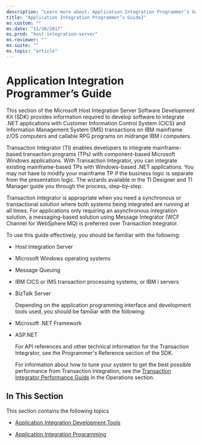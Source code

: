 ```yaml
---
description: "Learn more about: Application Integration Programmer’s Guide"
title: "Application Integration Programmer’s Guide2"
ms.custom: ""
ms.date: "11/30/2017"
ms.prod: "host-integration-server"
ms.reviewer: ""
ms.suite: ""
ms.topic: "article"
---
```

# Application Integration Programmer’s Guide
This section of the Microsoft Host Integration Server Software Development Kit (SDK) provides information required to develop software to integrate .NET applications with Customer Information Control System (CICS) and Information Management System (IMS) transactions on IBM mainframe z/OS computers and callable RPG programs on midrange IBM i computers.  
  
 Transaction Integrator (TI) enables developers to integrate mainframe-based transaction programs (TPs) with component-based Microsoft Windows applications. With Transaction Integrator, you can integrate existing mainframe-based TPs with Windows-based .NET applications. You may not have to modify your mainframe TP if the business logic is separate from the presentation logic. The wizards available in the TI Designer and TI Manager guide you through the process, step-by-step.  
  
 Transaction Integrator is appropriate when you need a synchronous or transactional solution where both systems being integrated are running at all times. For applications only requiring an asynchronous integration solution, a messaging-based solution using Message Integrator (WCF Channel for WebSphere MQ) is preferred over Transaction Integrator.  
  
 To use this guide effectively, you should be familiar with the following:  
  
- Host Integration Server  
  
- Microsoft Windows operating systems  
  
- Message Queuing  
  
- IBM CICS or IMS transaction processing systems, or IBM i servers  
  
- BizTalk Server  
  
  Depending on the application programming interface and development tools used, you should be familiar with the following:  
  
- Microsoft .NET Framework  
  
- ASP.NET  
  
  For API references and other technical information for the Transaction Integrator, see the Programmer's Reference section of the SDK.  
  
  For information about how to tune your system to get the best possible performance from Transaction Integration, see the [Transaction Integrator Performance Guide](./transaction-integrator-performance-guide1.md) in the Operations section.  
  
## In This Section  
 This section contains the following topics  
  
-   [Application Integration Development Tools](../core/application-integration-development-tools2.md)  
  
-   [Application Integration Programming](../core/application-integration-programming2.md)
